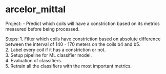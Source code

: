 # arcelor_mittal

Project:
	- Predict which coils will have a constriction based on its metrics measured before being processed. 

Steps:
	1. Filter which coils have constriction based on absolute difference between the interval of 140 - 170 meters on the coils b4 and b5.  
	2. Label every coil if it has a constriction or not.  
	3. Setup pipeline for ML classifier model.  
	4. Evaluation of classifiers.  
	5. Retrain all the classifiers with the most important metrics.  

